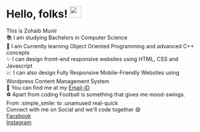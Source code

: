 # Hello, folks! <img src="https://raw.githubusercontent.com/MartinHeinz/MartinHeinz/master/wave.gif" width="30px">
This is Zohaib Munir  
:books: I am studying Bachelors in Computer Science  
:file_folder: I am Currently learning Object Oriented Programming and advanced C++ concepts  
:sparkles: I can design fromt-end responsive websites using HTML, CSS and Javascript  
:chart_with_upwards_trend: I can also design Fully Responsive Mobile-Friendly Websites using Wordpress Content Management System  
:man: You can find me at my [Email-ID](zohaibmunir32@gmail.com)  
:soccer: Apart from coding Football is something that gives me mood-swings. From :simple_smile: to :unamused real-quick  
Connect with me on Social and we'll code together :smile:  
[Facebook](https://web.facebook.com/zohaib.munir.94)  
[Instagram](https://www.instagram.com/zohaibbb__m/)